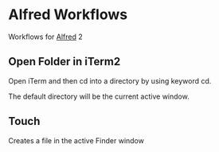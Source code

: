 Alfred Workflows
================

Workflows for [Alfred](http://www.alfredapp.com/) 2

Open Folder in iTerm2
---
Open iTerm and then cd into a directory by using keyword cd.

The default directory will be the current active window.

Touch
---
Creates a file in the active Finder window
